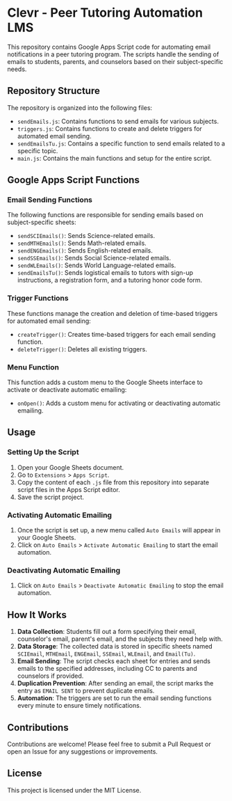 # Clevr - Peer Tutoring Automation LMS

This repository contains Google Apps Script code for automating email notifications in a peer tutoring program. The scripts handle the sending of emails to students, parents, and counselors based on their subject-specific needs.

## Repository Structure

The repository is organized into the following files:

- `sendEmails.js`: Contains functions to send emails for various subjects.
- `triggers.js`: Contains functions to create and delete triggers for automated email sending.
- `sendEmailsTu.js`: Contains a specific function to send emails related to a specific topic.
- `main.js`: Contains the main functions and setup for the entire script.


## Google Apps Script Functions

### Email Sending Functions

The following functions are responsible for sending emails based on subject-specific sheets:

- `sendSCIEmails()`: Sends Science-related emails.
- `sendMTHEmails()`: Sends Math-related emails.
- `sendENGEmails()`: Sends English-related emails.
- `sendSSEmails()`: Sends Social Science-related emails.
- `sendWLEmails()`: Sends World Language-related emails.
- `sendEmailsTu()`: Sends logistical emails to tutors with sign-up instructions, a registration form, and a tutoring honor code form.

### Trigger Functions

These functions manage the creation and deletion of time-based triggers for automated email sending:

- `createTrigger()`: Creates time-based triggers for each email sending function.
- `deleteTrigger()`: Deletes all existing triggers.

### Menu Function

This function adds a custom menu to the Google Sheets interface to activate or deactivate automatic emailing:

- `onOpen()`: Adds a custom menu for activating or deactivating automatic emailing.

## Usage

### Setting Up the Script

1. Open your Google Sheets document.
2. Go to `Extensions` > `Apps Script`.
3. Copy the content of each `.js` file from this repository into separate script files in the Apps Script editor.
4. Save the script project.

### Activating Automatic Emailing

1. Once the script is set up, a new menu called `Auto Emails` will appear in your Google Sheets.
2. Click on `Auto Emails` > `Activate Automatic Emailing` to start the email automation.

### Deactivating Automatic Emailing

1. Click on `Auto Emails` > `Deactivate Automatic Emailing` to stop the email automation.

## How It Works

1. **Data Collection**: Students fill out a form specifying their email, counselor's email, parent's email, and the subjects they need help with.
2. **Data Storage**: The collected data is stored in specific sheets named `SCIEmail`, `MTHEmail`, `ENGEmail`, `SSEmail`, `WLEmail`, and `Email(Tu)`.
3. **Email Sending**: The script checks each sheet for entries and sends emails to the specified addresses, including CC to parents and counselors if provided.
4. **Duplication Prevention**: After sending an email, the script marks the entry as `EMAIL SENT` to prevent duplicate emails.
5. **Automation**: The triggers are set to run the email sending functions every minute to ensure timely notifications.

## Contributions

Contributions are welcome! Please feel free to submit a Pull Request or open an Issue for any suggestions or improvements.

## License

This project is licensed under the MIT License.
